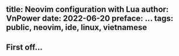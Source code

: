 title: Neovim configuration with Lua
author: VnPower
date: 2022-06-20
preface: ...
tags: public, neovim, ide, linux, vietnamese
----

## First off...

## 
